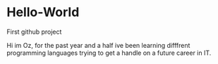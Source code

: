 # Hello-World
First github project

Hi im Oz, for the past year and a half ive been learning difffrent programming 
languages trying to get a handle on a future career in IT. 
